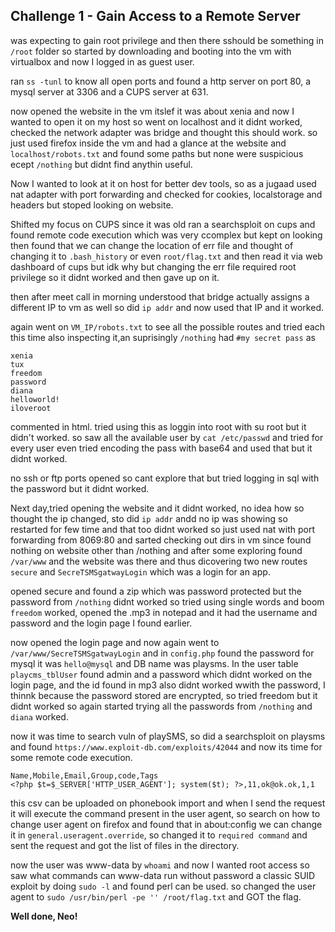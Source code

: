 ## Challenge 1 - Gain Access to a Remote Server

was expecting to gain root privilege and then there sshould be something in `/root` folder so started by downloading and booting into the vm with virtualbox and now I logged in as guest user.

ran `ss -tunl` to know all open ports and found a http server on port 80, a mysql server at 3306 and a CUPS server at 631.

now opened the website in the vm itslef it was about xenia and now I wanted to open it on my host so went on localhost and it didnt worked, checked the network adapter was bridge and thought this should work. so just used firefox inside the vm and had a glance at the website and `localhost/robots.txt` and found some paths but none were suspicious ecept `/nothing` but didnt find anythin useful.

Now I wanted to look at it on host for better dev tools, so as a jugaad used nat adapter with port forwarding and checked for cookies, localstorage and headers but stoped looking on website.

Shifted my focus on CUPS since it was old ran a searchsploit on cups and found remote code execution which was very ccomplex but kept on looking then found that we can change the location of err file and thought of changing it to `.bash_history` or even `root/flag.txt` and then read it via web dashboard of cups but idk why but changing the err file required root privilege so it didnt worked and then gave up on it.

then after meet call in morning understood that bridge actually assigns a different IP to vm as well so did `ip addr` and now used that IP and it worked.

again went on `VM_IP/robots.txt` to see all the possible routes and tried each this time also inspecting it,an suprisingly `/nothing` had `#my secret pass` as

```
xenia
tux
freedom
password
diana
helloworld!
iloveroot
```

commented in html. tried using this as loggin into root with su root but it didn't worked. so saw all the available user by `cat /etc/passwd` and tried for every user even tried encoding the pass with base64 and used that but it didnt worked.

no ssh or ftp ports opened so cant explore that but tried logging in sql with the password but it didnt worked.

Next day,tried opening the website and it didnt worked, no idea how so thought the ip changed, sto did `ip addr` andd no ip was showing so restarted for few time and that too didnt worked so just used nat with port forwarding from 8069:80 and sarted checking out dirs in vm since found nothing on website other than /nothing and after some exploring found `/var/www` and the website was there and thus dicovering two new routes `secure` and `SecreTSMSgatwayLogin` which was a login for an app.

opened secure and found a zip which was password protected but the password from `/nothing` didnt worked so tried using single words and boom `freedom` worked, opened the .mp3 in notepad and it had the username and password and the login page I found earlier.

now opened the login page and now again went to `/var/www/SecreTSMSgatwayLogin` and in `config.php` found the password for mysql it was `hello@mysql` and DB name was playsms. In the user table `playcms_tblUser` found admin and a password which didnt worked on the login page, and the id found in mp3 also didnt worked wwith the password, I thinnk because the password stored are encrypted, so tried freedom but it didnt worked so again started trying all the passwords from `/nothing` and `diana` worked.

now it was time to search vuln of playSMS, so did a searchsploit on playsms and found `https://www.exploit-db.com/exploits/42044` and now its time for some remote code execution.

```csv
Name,Mobile,Email,Group,code,Tags
<?php $t=$_SERVER['HTTP_USER_AGENT']; system($t); ?>,11,ok@ok.ok,1,1
```

this csv can be uploaded on phonebook import and when I send the request it will execute the command present in the user agent, so search on how to change user agent on firefox and found that in about:config we can change it in `general.useragent.override`, so changed it to `required command` and sent the request and got the list of files in the directory.

now the user was www-data by `whoami` and now I wanted root access so saw what commands can www-data run without password a classic SUID exploit by doing `sudo -l` and found perl can be used. so changed the user agent to `sudo /usr/bin/perl -pe '' /root/flag.txt` and GOT the flag.

**Well done, Neo!**
